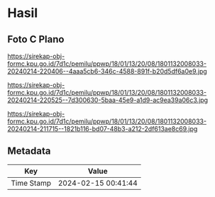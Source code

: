 # Hasil

## Foto C Plano

https://sirekap-obj-formc.kpu.go.id/7d1c/pemilu/ppwp/18/01/13/20/08/1801132008033-20240214-220406--4aaa5cb6-346c-4588-891f-b20d5df6a0e9.jpg

https://sirekap-obj-formc.kpu.go.id/7d1c/pemilu/ppwp/18/01/13/20/08/1801132008033-20240214-220525--7d300630-5baa-45e9-a1d9-ac9ea39a06c3.jpg

https://sirekap-obj-formc.kpu.go.id/7d1c/pemilu/ppwp/18/01/13/20/08/1801132008033-20240214-211715--1821b116-bd07-48b3-a212-2df613ae8c69.jpg


## Metadata

| Key        | Value               |
| ---------- | ------------------- |
| Time Stamp | 2024-02-15 00:41:44 |



